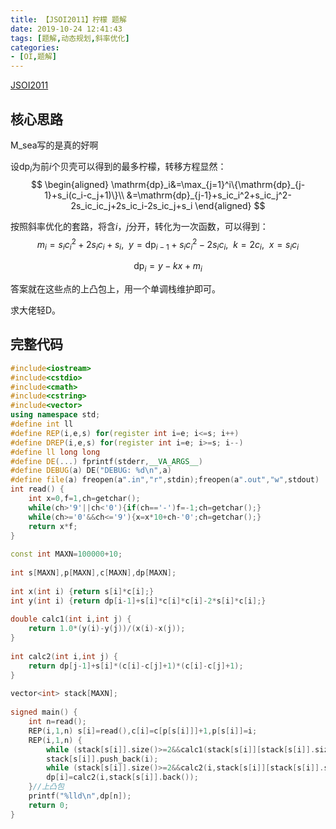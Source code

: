 ```yaml
---
title: 【JSOI2011】柠檬 题解
date: 2019-10-24 12:41:43
tags: [题解,动态规划,斜率优化]
categories:
- [OI,题解]
---
```

[JSOI2011](https://www.luogu.org/problem/P5504)

<!--more-->
## 核心思路

M_sea写的是真的好啊

设$\mathrm{dp}_i$为前$i$个贝壳可以得到的最多柠檬，转移方程显然：
$$
\begin{aligned}
\mathrm{dp}_i&=\max_{j=1}^i\{\mathrm{dp}_{j-1}+s_i(c_i-c_j+1)\}\\
&=\mathrm{dp}_{j-1}+s_ic_i^2+s_ic_j^2-2s_ic_ic_j+2s_ic_i-2s_ic_j+s_i
\end{aligned}
$$

按照斜率优化的套路，将含$i$，$j$分开，转化为一次函数，可以得到：
$$
m_i=s_ic_i^2+2s_ic_i+s_i,\ \ y=\mathrm{dp}_{i-1}+s_ic_i^2-2s_ic_i,\ \ k=2c_i,\ \ x=s_ic_i
$$

$$
\mathrm{dp}_i=y-kx+m_i
$$

答案就在这些点的上凸包上，用一个单调栈维护即可。

求大佬轻D。

## 完整代码


```cpp
#include<iostream>
#include<cstdio>
#include<cmath>
#include<cstring>
#include<vector>
using namespace std;
#define int ll
#define REP(i,e,s) for(register int i=e; i<=s; i++)
#define DREP(i,e,s) for(register int i=e; i>=s; i--)
#define ll long long
#define DE(...) fprintf(stderr,__VA_ARGS__)
#define DEBUG(a) DE("DEBUG: %d\n",a)
#define file(a) freopen(a".in","r",stdin);freopen(a".out","w",stdout)
int read() {
    int x=0,f=1,ch=getchar();
    while(ch>'9'||ch<'0'){if(ch=='-')f=-1;ch=getchar();}
    while(ch>='0'&&ch<='9'){x=x*10+ch-'0';ch=getchar();}
    return x*f;
}
 
const int MAXN=100000+10;
 
int s[MAXN],p[MAXN],c[MAXN],dp[MAXN];
 
int x(int i) {return s[i]*c[i];}
int y(int i) {return dp[i-1]+s[i]*c[i]*c[i]-2*s[i]*c[i];}
 
double calc1(int i,int j) {
    return 1.0*(y(i)-y(j))/(x(i)-x(j));
}
 
int calc2(int i,int j) {
    return dp[j-1]+s[i]*(c[i]-c[j]+1)*(c[i]-c[j]+1);
}
 
vector<int> stack[MAXN];
 
signed main() {
    int n=read();
    REP(i,1,n) s[i]=read(),c[i]=c[p[s[i]]]+1,p[s[i]]=i;
    REP(i,1,n) {
        while (stack[s[i]].size()>=2&&calc1(stack[s[i]][stack[s[i]].size()-2],i)>=calc1(stack[s[i]][stack[s[i]].size()-2],stack[s[i]][stack[s[i]].size()-1])) stack[s[i]].pop_back();
        stack[s[i]].push_back(i);
        while (stack[s[i]].size()>=2&&calc2(i,stack[s[i]][stack[s[i]].size()-1])<=calc2(i,stack[s[i]][stack[s[i]].size()-2])) stack[s[i]].pop_back();
        dp[i]=calc2(i,stack[s[i]].back());  
    }//上凸包
    printf("%lld\n",dp[n]);
    return 0;
}
```